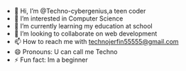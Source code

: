 - 👋 Hi, I’m @Techno-cybergenius,a teen coder
- 👀 I’m interested in Computer Science 
- 🌱 I’m currently learning my education at school
- 💞️ I’m looking to collaborate on web development
- 📫 How to reach me with technojerfin55555@gmail.com
- 😄 Pronouns: U can call me Techno
- ⚡ Fun fact: Im a beginner

<!---
Techno-cybergenius/Techno-cybergenius is a ✨ special ✨ repository because its `README.md` (this file) appears on your GitHub profile.
You can click the Preview link to take a look at your changes.
--->
